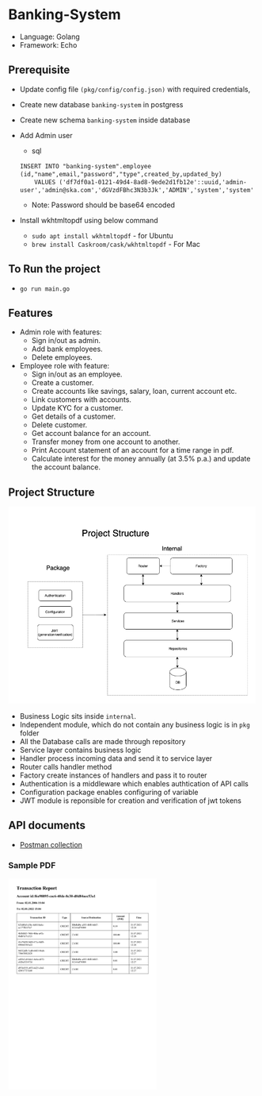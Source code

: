 # Banking-System

 - Language: Golang
 - Framework: Echo

## Prerequisite
- Update config file `(pkg/config/config.json)` with required credentials, 
- Create new database `banking-system` in postgress
- Create new schema `banking-system` inside database
- Add Admin user 
    - sql

    ```
    INSERT INTO "banking-system".employee (id,"name",email,"password","type",created_by,updated_by)
        VALUES ('df7df0a1-0121-49d4-8ad8-9ede2d1fb12e'::uuid,'admin-user','admin@ska.com','dGVzdFBhc3N3b3Jk','ADMIN','system','system'
    ```

    - Note: Password should be base64 encoded

- Install wkhtmltopdf using below command
  - `sudo apt install wkhtmltopdf` - for Ubuntu
  - `brew install Caskroom/cask/wkhtmltopdf` - For Mac


## To Run the project

- `go run main.go`

## Features

- Admin role with features:
  - Sign in/out as admin.
  - Add bank employees.
  - Delete employees.
- Employee role with feature:
  - Sign in/out as an employee.
  - Create a customer.
  - Create accounts like savings, salary, loan, current account etc.
  - Link customers with accounts.
  - Update KYC for a customer.
  - Get details of a customer.
  - Delete customer.
  - Get account balance for an account.
  - Transfer money from one account to another.
  - Print Account statement of an account for a time range in pdf.
  - Calculate interest for the money annually (at 3.5% p.a.) and update the account balance.

## Project Structure

<img src="source/Project Structure.png" alt="Project structure" width="500">

 - Business Logic sits inside `internal`.
 - Independent module, which do not contain any business logic is in `pkg` folder
 - All the Database calls are made through repository
 - Service layer contains business logic
 - Handler process incoming data and send it to service layer
 - Router calls handler method
 - Factory create instances of handlers and pass it to router
 - Authentication is a middleware which enables authtication of API calls
 - Configuration package enables configuring of variable
 - JWT module is reponsible for creation and verification of jwt tokens

## API documents
 - <a target="_blank" href="source/Banking System.postman_collection.json" download="postman_collection.json">Postman collection</a>

### Sample PDF

<img src="source/sample_pdf.jpg" alt="Tranasction details" width="300">


